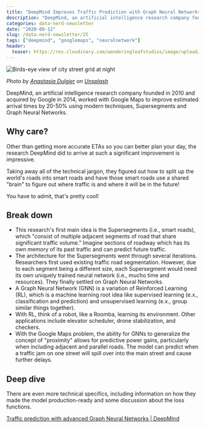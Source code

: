 ```yaml
---
title: "DeepMind Improves Traffic Prediction with Graph Neural Networks (Data Nerd Newsletter #25)"
description: "DeepMind, an artificial intelligence research company founded in 2010 and acquired by Google in 2014, worked with Google Maps to improve estimated arrival times by 20-50% using modern techniques, Supersegments and Graph Neural Networks."
categories: data-nerd-newsletter
date: "2020-09-12"
slug: /data-nerd-newsletter/25
tags: ["deepmind", "googlemaps", "neuralnetwork"]
header:
  teaser: https://res.cloudinary.com/wanderingleafstudios/image/upload/c_scale,h_630,w_1200/v1600140645/chrisjmears.com/blog/anastasia-dulgier-OKOOGO578eo-unsplash.jpg
---
```


![Birds-eye view of city street grid at night](https://res.cloudinary.com/wanderingleafstudios/image/upload/c_scale,h_630,w_1200/v1600140645/chrisjmears.com/blog/anastasia-dulgier-OKOOGO578eo-unsplash.jpg)

_Photo by [Anastasia Dulgier](https://unsplash.com/@dulgier?utm_source=unsplash&utm_medium=referral&utm_content=creditCopyText) on [Unsplash](https://unsplash.com/s/photos/graph-network?utm_source=unsplash&utm_medium=referral&utm_content=creditCopyText)_

DeepMind, an artificial intelligence research company founded in 2010 and acquired by Google in 2014, worked with Google Maps to improve estimated arrival times by 20-50% using modern techniques, Supersegments and Graph Neural Networks.

## Why care?

Other than getting more accurate ETAs so you can better plan your day, the research DeepMind did to arrive at such a significant improvement is impressive.

Taking away all of the technical jargon, they figured out how to split up the world's roads into smart roads and have those smart roads use a shared "brain" to figure out where traffic is and where it will be in the future!

You have to admit, that's pretty cool!

## Break down

- This research's first main idea is the Supersegments (i.e., smart roads), which "consist of multiple adjacent segments of road that share significant traffic volume." Imagine sections of roadway which has its own memory of its past traffic and can predict future traffic.
- The architecture for the Supersegments went through several iterations. Researchers first used existing traffic road segmentation. However, due to each segment being a different size, each Supersegment would need its own uniquely trained neural network (i.e., mucho time and resources). They finally settled on Graph Neural Networks.
- A Graph Neural Network (GNN) is a variation of Reinforced Learning (RL), which is a machine learning root idea like supervised learning (e.x., classification and prediction) and unsupervised learning (e.x., group similar things together).
- With RL, think of a robot, like a Roomba, learning its environment. Other applications include elevator scheduler, drone stabilization, and checkers.
- With the Google Maps problem, the ability for GNNs to generalize the concept of "proximity" allows for predictive power gains, particularly when including adjacent and parallel roads. The model can predict when a traffic jam on one street will spill over into the main street and cause further delays.

## Deep dive

There are even more technical specifics, including information on how they made the model production-ready and some discussion about the loss functions.

[Traffic prediction with advanced Graph Neural Networks | DeepMind](https://deepmind.com/blog/article/traffic-prediction-with-advanced-graph-neural-networks)
